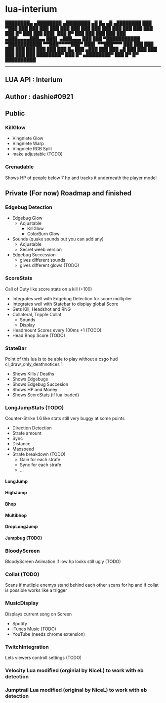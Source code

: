 # lua-interium

████████▄     ▄████████    ▄████████    ▄█    █▄     ▄█     ▄████████ 
███   ▀███   ███    ███   ███    ███   ███    ███   ███    ███    ███ 
███    ███   ███    ███   ███    █▀    ███    ███   ███▌   ███    █▀ 
███    ███   ███    ███   ███         ▄███▄▄▄▄███▄▄ ███▌  ▄███▄▄▄ 
███    ███ ▀███████████ ▀███████████ ▀▀███▀▀▀▀███▀  ███▌ ▀▀███▀▀▀ 
███    ███   ███    ███          ███   ███    ███   ███    ███    █▄ 
███   ▄███   ███    ███    ▄█    ███   ███    ███   ███    ███    ███ 
████████▀    ███    █▀   ▄████████▀    ███    █▀    █▀     ██████████ 

---------------------------------------------------------------------

## LUA API : Interium
## Author  : dashie#0921

## Public

### KillGlow

- Vingniete Glow
- Vingniete Warp
- Vingniete RGB Split
- make adjustable (TODO)

### Grenadable

Shows HP of people below 7 hp 
and tracks it underneath the player model

## Private (For now) Roadmap and finished

### Edgebug Detection

- Edgebug Glow
  - Adjustable
    - KillGlow
    - ColorBurn Glow
- Sounds (quake sounds but you can add any)
  - Adjustable
  - Secret weeb version
- Edgebug Succession
  - gives different sounds
  - gives different glows (TODO)

### ScoreStats

Call of Duty like score stats on a kill (+100) 

- Integrates well with Edgebug Detection for score multiplier
- Integrates well with Statebar to display global Score
- Gets Kill, Headshot and RNG
- Collateral, Tripple Collat
  - Sounds
  - Display
- Headmount Scores every 100ms +1 (TODO)
- Head Bhop Score (TODO)

### StateBar

Point of this lua is to be able to play without 
a csgo hud cl_draw_only_deathnotices 1 

- Shows Kills / Deaths
- Shows Edgebugs
- Shows Edgebug Succesion
- Shows HP and Money
- Shows ScoreStats (if lua loaded)

### LongJumpStats (TODO)

Counter-Strike 1.6 like stats 
still very buggy at some points

- Direction Detection
- Strafe amount
- Sync
- Distance
- Maxspeed
- Strafe breakdown (TODO)
  - Gain for each strafe
  - Sync for each strafe
  - ...

#### LongJump

#### HighJump

#### Bhop

#### Multibhop

#### DropLongJump

#### Jumpbug (TODO)

### BloodyScreen

BloodyScreen Animation if low hp
looks still ugly (TODO)

### Collat (TODO)

Scans if mutliple enemys stand behind each other 
scans for hp and if collat is possible 
works like a trigger 

### MusicDisplay

Displays current song on Screen

- Spotify
- iTunes Music (TODO)
- YouTube (needs chrome extension)

### TwitchIntegration

Lets viewers controll settings (TODO)

### Velocity Lua modified (orginial by NiceL) to work with eb detection

### Jumptrail Lua modified (original by NiceL) to work with eb detection 
